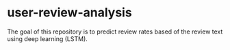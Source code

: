 # user-review-analysis

The goal of this repository is to predict review rates based of the review text using deep learning (LSTM).
